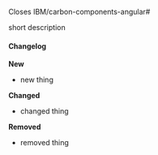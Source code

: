 Closes IBM/carbon-components-angular#

short description

<!-- add or remove sections as needed -->
#### Changelog

**New**

* new thing

**Changed**

* changed thing

**Removed**

* removed thing
